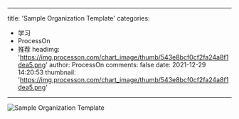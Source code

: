 
---
title: 'Sample Organization Template'
categories: 
 - 学习
 - ProcessOn
 - 推荐
headimg: 'https://img.processon.com/chart_image/thumb/543e8bcf0cf2fa24a8f1dea5.png'
author: ProcessOn
comments: false
date: 2021-12-29 14:20:53
thumbnail: 'https://img.processon.com/chart_image/thumb/543e8bcf0cf2fa24a8f1dea5.png'
---

<div>   
<img class="thumb" alt="Sample Organization Template" src="https://img.processon.com/chart_image/thumb/543e8bcf0cf2fa24a8f1dea5.png" referrerpolicy="no-referrer">
<p></p>  
</div>
            